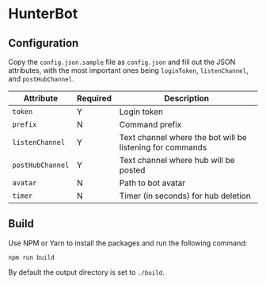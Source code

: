 # HunterBot
## Configuration
Copy the `config.json.sample` file as `config.json` and fill out the JSON attributes, with the most important ones being `loginToken`, `listenChannel`, and `postHubChannel`.

| Attribute        | Required | Description                                               |
|------------------|----------|-----------------------------------------------------------|
| `token`          | Y        | Login token                                               |
| `prefix`         | N        | Command prefix                                            |
| `listenChannel`  | Y        | Text channel where the bot will be listening for commands |
| `postHubChannel` | Y        | Text channel where hub will be posted                     |
| `avatar`         | N        | Path to bot avatar                                        |
| `timer`          | N        | Timer (in seconds) for hub deletion                       |


## Build
Use NPM or Yarn to install the packages and run the following command:

`npm run build`

By default the output directory is set to `./build`.
